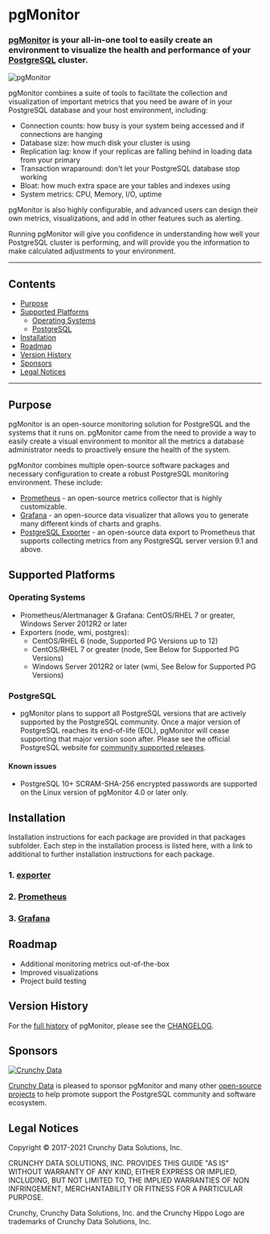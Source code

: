 # pgMonitor

### [pgMonitor](https://github.com/CrunchyData/pgMonitor) is your all-in-one tool to easily create an environment to visualize the health and performance of your [PostgreSQL](http://www.postgresql.org/) cluster.

![pgMonitor](/images/PGMonitor.gif)

pgMonitor combines a suite of tools to facilitate the collection and visualization of important metrics that you need be aware of in your PostgreSQL database and your host environment, including:

- Connection counts: how busy is your system being accessed and if connections are hanging
- Database size: how much disk your cluster is using
- Replication lag: know if your replicas are falling behind in loading data from your primary
- Transaction wraparound: don't let your PostgreSQL database stop working
- Bloat: how much extra space are your tables and indexes using
- System metrics: CPU, Memory, I/O, uptime

pgMonitor is also highly configurable, and advanced users can design their own metrics, visualizations, and add in other features such as alerting.

Running pgMonitor will give you confidence in understanding how well your PostgreSQL cluster is performing, and will provide you the information to make calculated adjustments to your environment.

---

## Contents

- [Purpose](#purpose)
- [Supported Platforms](#supported-platforms)
  - [Operating Systems](#operating-systems)
  - [PostgreSQL](#postgesql)
- [Installation](#installation)
- [Roadmap](#roadmap)
- [Version History](#version-history)
- [Sponsors](#sponsors)
- [Legal Notices](#legal-notices)

---

## Purpose

pgMonitor is an open-source monitoring solution for PostgreSQL and the systems that it runs on. pgMonitor came from the need to provide a way to easily create a visual environment to monitor all the metrics a database administrator needs to proactively ensure the health of the system.

pgMonitor combines multiple open-source software packages and necessary configuration to create a robust PostgreSQL monitoring environment.  These include:

- [Prometheus](https://prometheus.io/) - an open-source metrics collector that is highly customizable.
- [Grafana](https://grafana.com/) - an open-source data visualizer that allows you to generate many different kinds of charts and graphs.
- [PostgreSQL Exporter](https://github.com/wrouesnel/postgres_exporter) - an open-source data export to Prometheus that supports collecting metrics from any PostgreSQL server version 9.1 and above.

## Supported Platforms

### Operating Systems

- Prometheus/Alertmanager & Grafana: CentOS/RHEL 7 or greater, Windows Server 2012R2 or later
- Exporters (node, wmi, postgres): 
    - CentOS/RHEL 6 (node, Supported PG Versions up to 12)
    - CentOS/RHEL 7 or greater (node, See Below for Supported PG Versions)
    - Windows Server 2012R2 or later (wmi, See Below for Supported PG Versions) 

### PostgreSQL

- pgMonitor plans to support all PostgreSQL versions that are actively supported by the PostgreSQL community. Once a major version of PostgreSQL reaches its end-of-life (EOL), pgMonitor will cease supporting that major version soon after. Please see the official PostgreSQL website for [community supported releases](https://www.postgresql.org/support/versioning/).

#### Known issues

- PostgreSQL 10+ SCRAM-SHA-256 encrypted passwords are supported on the Linux version of pgMonitor 4.0 or later only.

## Installation

Installation instructions for each package are provided in that packages subfolder. Each step in the installation process is listed here, with a link to additional to further installation instructions for each package.

### 1. [exporter](/exporter)

### 2. [Prometheus](/prometheus)

### 3. [Grafana](/grafana)

## Roadmap

- Additional monitoring metrics out-of-the-box
- Improved visualizations
- Project build testing

## Version History

For the [full history](/changelog) of pgMonitor, please see the [CHANGELOG](/changelog).

## Sponsors

[![Crunchy Data](/images/crunchy_logo.png)](https://www.crunchydata.com/)

[Crunchy Data](https://www.crunchydata.com/) is pleased to sponsor pgMonitor and many other [open-source projects](https://github.com/CrunchyData/) to help promote support the PostgreSQL community and software ecosystem.

## Legal Notices

Copyright © 2017-2021 Crunchy Data Solutions, Inc.

CRUNCHY DATA SOLUTIONS, INC. PROVIDES THIS GUIDE "AS IS" WITHOUT WARRANTY OF ANY KIND, EITHER EXPRESS OR IMPLIED, INCLUDING, BUT NOT LIMITED TO, THE IMPLIED WARRANTIES OF NON INFRINGEMENT, MERCHANTABILITY OR FITNESS FOR A PARTICULAR PURPOSE.

Crunchy, Crunchy Data Solutions, Inc. and the Crunchy Hippo Logo are trademarks of Crunchy Data Solutions, Inc.

